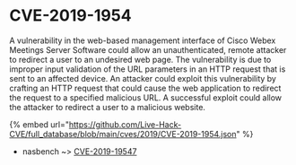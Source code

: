 # CVE-2019-1954

A vulnerability in the web-based management interface of Cisco Webex Meetings Server Software could allow an unauthenticated, remote attacker to redirect a user to an undesired web page. The vulnerability is due to improper input validation of the URL parameters in an HTTP request that is sent to an affected device. An attacker could exploit this vulnerability by crafting an HTTP request that could cause the web application to redirect the request to a specified malicious URL. A successful exploit could allow the attacker to redirect a user to a malicious website.

{% embed url="https://github.com/Live-Hack-CVE/full_database/blob/main/cves/2019/CVE-2019-1954.json" %}


* nasbench ~> [CVE-2019-19547](https://zeste.alice-snow.ru/2019/database/cve-2019-1954/cve-2019-19547-nasbench)